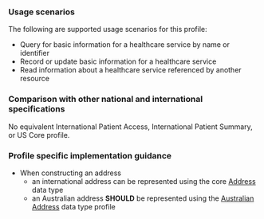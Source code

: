 ### Usage scenarios

The following are supported usage scenarios for this profile:

- Query for basic information for a healthcare service by name or identifier
- Record or update basic information for a healthcare service
- Read information about a healthcare service referenced by another resource


### Comparison with other national and international specifications

No equivalent International Patient Access, International Patient Summary, or US Core profile.


### Profile specific implementation guidance
- When constructing an address
  - an international address can be represented using the core [Address](http://hl7.org/fhir/R4/datatypes.html#Address) data type
  - an Australian address **SHOULD** be represented using the [Australian Address](http://build.fhir.org/ig/hl7au/au-fhir-base/StructureDefinition-au-address.html) data type profile